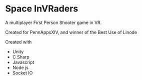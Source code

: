 # Space InVRaders
A multiplayer First Person Shooter game in VR.

Created for PennAppsXIV, and winner of the Best Use of Linode

Created with
- Unity
- C Sharp
- Javascript
- Node js
- Socket IO
